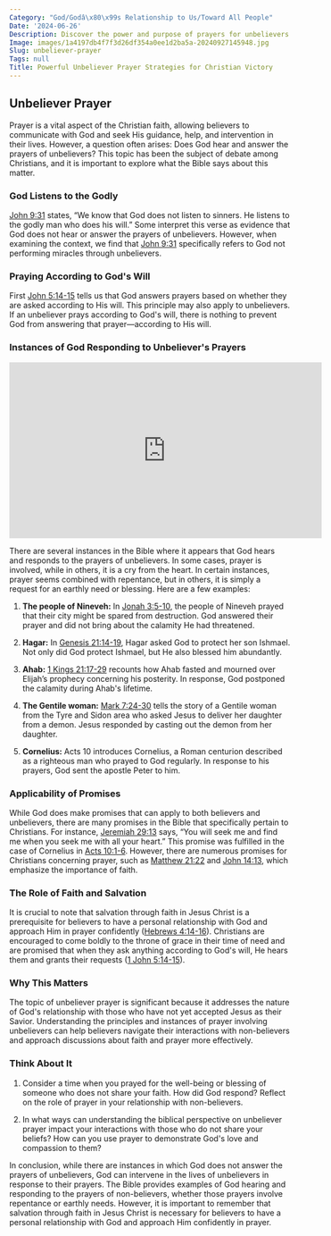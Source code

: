 ```yaml
---
Category: "God/Godâ\x80\x99s Relationship to Us/Toward All People"
Date: '2024-06-26'
Description: Discover the power and purpose of prayers for unbelievers in this insightful article. Explore how to intercede effectively for those who have not yet embraced faith.
Image: images/1a4197db4f7f3d26df354a0ee1d2ba5a-20240927145948.jpg
Slug: unbeliever-prayer
Tags: null
Title: Powerful Unbeliever Prayer Strategies for Christian Victory
---
```


## Unbeliever Prayer

Prayer is a vital aspect of the Christian faith, allowing believers to communicate with God and seek His guidance, help, and intervention in their lives. However, a question often arises: Does God hear and answer the prayers of unbelievers? This topic has been the subject of debate among Christians, and it is important to explore what the Bible says about this matter.

### God Listens to the Godly

[John 9:31](https://www.bibleref.com/John/9/John-9-31.html) states, “We know that God does not listen to sinners. He listens to the godly man who does his will.” Some interpret this verse as evidence that God does not hear or answer the prayers of unbelievers. However, when examining the context, we find that [John 9:31](https://www.bibleref.com/John/9/John-9-31.html) specifically refers to God not performing miracles through unbelievers.

### Praying According to God's Will

First [John 5:14-15](https://www.bibleref.com/John/5/John-5-14.html) tells us that God answers prayers based on whether they are asked according to His will. This principle may also apply to unbelievers. If an unbeliever prays according to God's will, there is nothing to prevent God from answering that prayer—according to His will.

### Instances of God Responding to Unbeliever's Prayers


<iframe width="560" height="315" src="https://www.youtube.com/embed/Q2olIFD55Q0" frameborder="0" allow="autoplay; encrypted-media" allowfullscreen></iframe>


There are several instances in the Bible where it appears that God hears and responds to the prayers of unbelievers. In some cases, prayer is involved, while in others, it is a cry from the heart. In certain instances, prayer seems combined with repentance, but in others, it is simply a request for an earthly need or blessing. Here are a few examples:

1. **The people of Nineveh:** In [Jonah 3:5-10](https://www.bibleref.com/Jonah/3/Jonah-3-5.html), the people of Nineveh prayed that their city might be spared from destruction. God answered their prayer and did not bring about the calamity He had threatened.
   
2. **Hagar:** In [Genesis 21:14-19](https://www.bibleref.com/Genesis/21/Genesis-21-14.html), Hagar asked God to protect her son Ishmael. Not only did God protect Ishmael, but He also blessed him abundantly.

3. **Ahab:** [1 Kings 21:17-29](https://www.bibleref.com/1-Kings/21/1-Kings-21-17.html) recounts how Ahab fasted and mourned over Elijah’s prophecy concerning his posterity. In response, God postponed the calamity during Ahab's lifetime.

4. **The Gentile woman:** [Mark 7:24-30](https://www.bibleref.com/Mark/7/Mark-7-24.html) tells the story of a Gentile woman from the Tyre and Sidon area who asked Jesus to deliver her daughter from a demon. Jesus responded by casting out the demon from her daughter.

5. **Cornelius:** Acts 10 introduces Cornelius, a Roman centurion described as a righteous man who prayed to God regularly. In response to his prayers, God sent the apostle Peter to him.

### Applicability of Promises

While God does make promises that can apply to both believers and unbelievers, there are many promises in the Bible that specifically pertain to Christians. For instance, [Jeremiah 29:13](https://www.bibleref.com/Jeremiah/29/Jeremiah-29-13.html) says, “You will seek me and find me when you seek me with all your heart.” This promise was fulfilled in the case of Cornelius in [Acts 10:1-6](https://www.bibleref.com/Acts/10/Acts-10-1.html). However, there are numerous promises for Christians concerning prayer, such as [Matthew 21:22](https://www.bibleref.com/Matthew/21/Matthew-21-22.html) and [John 14:13](https://www.bibleref.com/John/14/John-14-13.html), which emphasize the importance of faith.

### The Role of Faith and Salvation

It is crucial to note that salvation through faith in Jesus Christ is a prerequisite for believers to have a personal relationship with God and approach Him in prayer confidently ([Hebrews 4:14-16](https://www.bibleref.com/Hebrews/4/Hebrews-4-14.html)). Christians are encouraged to come boldly to the throne of grace in their time of need and are promised that when they ask anything according to God's will, He hears them and grants their requests ([1 John 5:14-15](https://www.bibleref.com/1-John/5/1-John-5-14.html)).

### Why This Matters

The topic of unbeliever prayer is significant because it addresses the nature of God's relationship with those who have not yet accepted Jesus as their Savior. Understanding the principles and instances of prayer involving unbelievers can help believers navigate their interactions with non-believers and approach discussions about faith and prayer more effectively.

### Think About It

1. Consider a time when you prayed for the well-being or blessing of someone who does not share your faith. How did God respond? Reflect on the role of prayer in your relationship with non-believers.
   
2. In what ways can understanding the biblical perspective on unbeliever prayer impact your interactions with those who do not share your beliefs? How can you use prayer to demonstrate God's love and compassion to them?

In conclusion, while there are instances in which God does not answer the prayers of unbelievers, God can intervene in the lives of unbelievers in response to their prayers. The Bible provides examples of God hearing and responding to the prayers of non-believers, whether those prayers involve repentance or earthly needs. However, it is important to remember that salvation through faith in Jesus Christ is necessary for believers to have a personal relationship with God and approach Him confidently in prayer.